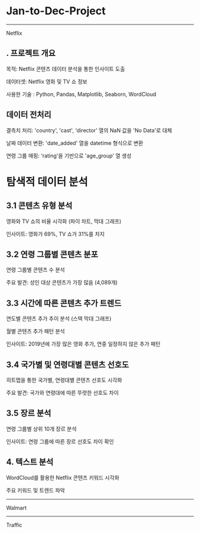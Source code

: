 # Jan-to-Dec-Project
***
Netflix

## **. 프로젝트 개요**

목적: Netflix 콘텐츠 데이터 분석을 통한 인사이트 도출

데이터셋: Netflix 영화 및 TV 쇼 정보

사용한 기술 : Python, Pandas, Matplotlib, Seaborn, WordCloud

## **데이터 전처리**

결측치 처리: 'country', 'cast', 'director' 열의 NaN 값을 'No Data'로 대체

날짜 데이터 변환: 'date_added' 열을 datetime 형식으로 변환

연령 그룹 매핑: 'rating'을 기반으로 'age_group' 열 생성

# 탐색적 데이터 분석

## **3.1 콘텐츠 유형 분석**

영화와 TV 쇼의 비율 시각화 (파이 차트, 막대 그래프)

인사이트: 영화가 69%, TV 쇼가 31%를 차지

## **3.2 연령 그룹별 콘텐츠 분포**

연령 그룹별 콘텐츠 수 분석

주요 발견: 성인 대상 콘텐츠가 가장 많음 (4,089개)

## **3.3 시간에 따른 콘텐츠 추가 트렌드**

연도별 콘텐츠 추가 추이 분석 (스택 막대 그래프)

월별 콘텐츠 추가 패턴 분석

인사이트: 2019년에 가장 많은 영화 추가, 연중 일정하지 않은 추가 패턴

## **3.4 국가별 및 연령대별 콘텐츠 선호도**

히트맵을 통한 국가별, 연령대별 콘텐츠 선호도 시각화

주요 발견: 국가와 연령대에 따른 뚜렷한 선호도 차이

## **3.5 장르 분석**

연령 그룹별 상위 10개 장르 분석

인사이트: 연령 그룹에 따른 장르 선호도 차이 확인

## **4. 텍스트 분석**

WordCloud를 활용한 Netflix 콘텐츠 키워드 시각화

주요 키워드 및 트렌드 파악

***
Walmart 

***
Traffic 
